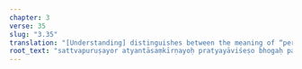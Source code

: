 ```yaml
---
chapter: 3
verse: 35
slug: "3.35"
translation: "[Understanding] distinguishes between the meaning of “person” and the function of the mind which reveals knowledge of the person. Normal experience is attention which conflates one with the other."
root_text: "sattvapuruṣayor atyantāsaṃkīrṇayoḥ pratyayāviśeṣo bhogaḥ parārthāt svārthasaṃyamāt puruṣajñānam"
---
```


